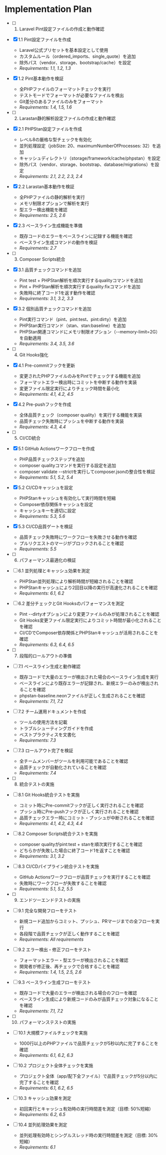 # Implementation Plan

- [ ] 1. Laravel Pint設定ファイルの作成と動作確認
- [x] 1.1 Pint設定ファイルを作成
  - Laravel公式プリセットを基本設定として使用
  - カスタムルール（ordered_imports、single_quote）を追加
  - 除外パス（vendor、storage、bootstrap/cache）を設定
  - _Requirements: 1.1, 1.2, 1.3_

- [x] 1.2 Pint基本動作を検証
  - 全PHPファイルのフォーマットチェックを実行
  - テストモードでフォーマットが必要なファイルを検出
  - Git差分のあるファイルのみをフォーマット
  - _Requirements: 1.4, 1.5, 1.6_

- [ ] 2. Larastan静的解析設定ファイルの作成と動作確認
- [x] 2.1 PHPStan設定ファイルを作成
  - レベル8の厳格な型チェックを有効化
  - 並列処理設定（jobSize: 20、maximumNumberOfProcesses: 32）を追加
  - キャッシュディレクトリ（storage/framework/cache/phpstan）を設定
  - 除外パス（vendor、storage、bootstrap、database/migrations）を設定
  - _Requirements: 2.1, 2.2, 2.3, 2.4_

- [x] 2.2 Larastan基本動作を検証
  - 全PHPファイルの静的解析を実行
  - メモリ制限オプションで解析を実行
  - 型エラー検出機能を確認
  - _Requirements: 2.5, 2.6_

- [x] 2.3 ベースライン生成機能を準備
  - 既存コードのエラーをベースラインに記録する機能を確認
  - ベースライン生成コマンドの動作を検証
  - _Requirements: 2.7_

- [ ] 3. Composer Scripts統合
- [x] 3.1 品質チェックコマンドを追加
  - Pint test + PHPStan解析を順次実行するqualityコマンドを追加
  - Pint + PHPStan解析を順次実行するquality:fixコマンドを追加
  - 失敗時に終了コード1を返す動作を確認
  - _Requirements: 3.1, 3.2, 3.3_

- [x] 3.2 個別品質チェックコマンドを追加
  - Pint実行コマンド（pint、pint:test、pint:dirty）を追加
  - PHPStan実行コマンド（stan、stan:baseline）を追加
  - PHPStan関連コマンドにメモリ制限オプション（--memory-limit=2G）を自動適用
  - _Requirements: 3.4, 3.5, 3.6_

- [ ] 4. Git Hooks強化
- [x] 4.1 Pre-commitフックを更新
  - 変更されたPHPファイルのみをPintでチェックする機能を追加
  - フォーマットエラー検出時にコミットを中断する動作を実装
  - 変更ファイル限定実行によりチェック時間を最小化
  - _Requirements: 4.1, 4.2, 4.5_

- [x] 4.2 Pre-pushフックを作成
  - 全体品質チェック（composer quality）を実行する機能を実装
  - 品質チェック失敗時にプッシュを中断する動作を実装
  - _Requirements: 4.3, 4.4_

- [ ] 5. CI/CD統合
- [x] 5.1 GitHub Actionsワークフローを作成
  - PHP品質チェックステップを追加
  - composer qualityコマンドを実行する設定を追加
  - composer validate --strictを実行してcomposer.jsonの整合性を検証
  - _Requirements: 5.1, 5.2, 5.4_

- [x] 5.2 CI/CDキャッシュを設定
  - PHPStanキャッシュを有効化して実行時間を短縮
  - Composer依存関係キャッシュを設定
  - キャッシュキーを適切に設定
  - _Requirements: 5.3, 5.6_

- [x] 5.3 CI/CD品質ゲートを検証
  - 品質チェック失敗時にワークフローを失敗させる動作を確認
  - プルリクエストのマージがブロックされることを確認
  - _Requirements: 5.5_

- [ ] 6. パフォーマンス最適化の検証
- [ ] 6.1 並列処理とキャッシュ効果を測定
  - PHPStan並列処理により解析時間が短縮されることを確認
  - PHPStanキャッシュにより2回目以降の実行が高速化されることを確認
  - _Requirements: 6.1, 6.2_

- [ ] 6.2 差分チェックとGit Hooksのパフォーマンスを測定
  - Pint --dirtyオプションにより変更ファイルのみが処理されることを確認
  - Git Hooks変更ファイル限定実行によりコミット時間が最小化されることを確認
  - CI/CDでComposer依存関係とPHPStanキャッシュが活用されることを確認
  - _Requirements: 6.3, 6.4, 6.5_

- [ ] 7. 段階的ロールアウトの準備
- [ ] 7.1 ベースライン生成と動作確認
  - 既存コードで大量のエラーが検出された場合のベースライン生成を実行
  - ベースラインにより既存エラーが記録され、新規エラーのみが検出されることを確認
  - phpstan-baseline.neonファイルが正しく生成されることを確認
  - _Requirements: 7.1, 7.2_

- [ ] 7.2 チーム運用ドキュメントを作成
  - ツールの使用方法を記載
  - トラブルシューティングガイドを作成
  - ベストプラクティスを文書化
  - _Requirements: 7.3_

- [ ] 7.3 ロールアウト完了を検証
  - 全チームメンバーがツールを利用可能であることを確認
  - 品質チェックが自動化されていることを確認
  - _Requirements: 7.4_

- [ ] 8. 統合テストの実施
- [ ] 8.1 Git Hooks統合テストを実施
  - コミット時にPre-commitフックが正しく実行されることを確認
  - プッシュ時にPre-pushフックが正しく実行されることを確認
  - 品質チェックエラー時にコミット・プッシュが中断されることを確認
  - _Requirements: 4.1, 4.2, 4.3, 4.4_

- [ ] 8.2 Composer Scripts統合テストを実施
  - composer qualityがpint:test + stanを順次実行することを確認
  - どちらかが失敗した場合に終了コード1を返すことを確認
  - _Requirements: 3.1, 3.2_

- [ ] 8.3 CI/CDパイプライン統合テストを実施
  - GitHub Actionsワークフローが品質チェックを実行することを確認
  - 失敗時にワークフローが失敗することを確認
  - _Requirements: 5.1, 5.2, 5.5_

- [ ] 9. エンドツーエンドテストの実施
- [ ] 9.1 完全な開発フローをテスト
  - 新規コード追加からコミット、プッシュ、PRマージまでの全フローを実行
  - 各段階で品質チェックが正しく動作することを確認
  - _Requirements: All requirements_

- [ ] 9.2 エラー検出・修正フローをテスト
  - フォーマットエラー・型エラーが検出されることを確認
  - 開発者が修正後、再チェックで合格することを確認
  - _Requirements: 1.4, 1.5, 2.5, 2.6_

- [ ] 9.3 ベースライン生成フローをテスト
  - 既存コードで大量のエラーが検出される場合のフローを確認
  - ベースライン生成により新規コードのみが品質チェック対象になることを確認
  - _Requirements: 7.1, 7.2_

- [ ] 10. パフォーマンステストの実施
- [ ] 10.1 大規模ファイルチェックを実施
  - 1000行以上のPHPファイルで品質チェックが5秒以内に完了することを確認
  - _Requirements: 6.1, 6.2, 6.3_

- [ ] 10.2 プロジェクト全体チェックを実施
  - プロジェクト全体（app/配下全ファイル）で品質チェックが5分以内に完了することを確認
  - _Requirements: 6.1, 6.2, 6.5_

- [ ] 10.3 キャッシュ効果を測定
  - 初回実行とキャッシュ有効時の実行時間差を測定（目標: 50%短縮）
  - _Requirements: 6.2, 6.5_

- [ ] 10.4 並列処理効果を測定
  - 並列処理有効時とシングルスレッド時の実行時間差を測定（目標: 30%短縮）
  - _Requirements: 6.1_